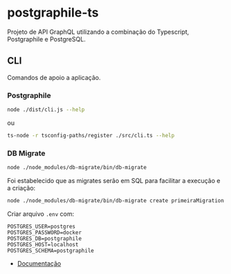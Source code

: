 # postgraphile-ts

Projeto de API GraphQL utilizando a combinação do Typescript, Postgraphile e PostgreSQL.

## CLI

Comandos de apoio a aplicação.

### Postgraphile

```sh
node ./dist/cli.js --help
```

ou

```sh
ts-node -r tsconfig-paths/register ./src/cli.ts --help
```

### DB Migrate

```sh
node ./node_modules/db-migrate/bin/db-migrate
```

Foi estabelecido que as migrates serão em SQL para facilitar a execução e a criação:

```sh
node ./node_modules/db-migrate/bin/db-migrate create primeiraMigration --sql-file
```

Criar arquivo `.env` com:

```env
POSTGRES_USER=postgres
POSTGRES_PASSWORD=docker
POSTGRES_DB=postgraphile
POSTGRES_HOST=localhost
POSTGRES_SCHEMA=postgraphile
```

-   [Documentação](https://db-migrate.readthedocs.io/)
